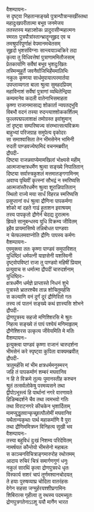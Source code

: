 वैशम्पायनः-  
स दृष्ट्वा निहतान्सङ्ख्ये पुत्रान्पौत्रान्सखींस्तथा  
महादुःखपरीतात्मा बभूव जनमेजय  
ततस्तस्य महाञ्शोकः प्रादुरासीन्महात्मनः  
स्मरतः पुत्रपौत्रांस्तान्भ्रातॄन्सुहृद एव च  
तमश्रुपरिपूर्णाक्षं वेपमानमचेतसम्  
सुहृदो भृशसंविग्नाः सान्त्वयाञ्चक्रिरे तदा  
कृत्वा तु विधिवत्तेषां पुत्राणाममितौजसाम्  
प्रेतकार्याणि सर्वेषां बभूव भृशदुःखितः  
तस्मिन्मुहूर्ते जवनैर्वाजिभिर्हेममालिभिः  
नकुलः कृष्णया सार्धमुपायात्परमार्तया  
उपप्लाव्यगता बाला श्रुत्वा सुमहदप्रियम्  
महाविनाशं सर्वेषां पुत्राणां व्यथितेन्द्रिया  
कम्पमानेव कदली वातेनाभिसमाहता  
कृष्णा राजानमासाद्य शोकार्ता न्यपतद्भुवि  
विबभौ वदनं तस्या रुदन्त्याश्शोककर्शितम्  
फुल्लपद्मपलाशाक्षं तमोग्रस्त इवांशुमान्  
तां दृष्ट्वा सम्परिष्वज्य संरम्भात्सत्यविक्रमः  
बाहुभ्यां परिजग्राह समुपेत्य वृकोदरः  
सा समाश्वासिता तेन भीमसेनेन भामिनी  
रुदती पाण्डवज्येष्ठमिदं वचनमब्रवीत्  
द्रौपदी-  
दिष्ट्या राजन्नवाप्येमामखिलां भोक्ष्यसे महीम्  
आत्मजान्क्षत्रधर्मेण श्रुत्वा सङ्ख्ये निपातितान्  
दिष्ट्या सर्वास्त्रकुशलं मत्तमातङ्गगामिनम्  
अवाप्य पृथिवीं कृत्स्नां सौभद्रं न स्मरिष्यसि  
आत्मजांस्तैरधर्मेण श्रुत्वा शूरान्निपातितान्  
स्थितो राज्ये मया सार्धं विहरन्न स्मरिष्यसि  
प्रसुप्तानां वधं श्रुत्वा द्रौणिना पापकर्मणा  
शोको मां दहते गाढं हुताशन इवाश्रयम्  
तस्य पापकृतो द्रौणेर्न चेदद्य दुरात्मनः  
ह्रियते सानुबन्धस्य युधि विक्रम्य जीवितम्  
इहैव प्रायमासिष्ये तन्निबोधत पाण्डवाः  
न चेत्फलमवाप्नोति द्रौणिः पापस्य कर्मणः  
वैशम्पायनः-  
एवमुक्त्वा ततः कृष्णा पाण्डवं समुपाविशत्  
युधिष्ठिरं धर्मपत्नी याज्ञसेनी यशस्विनी  
दृष्ट्वोपविष्टां राजा तु पाण्डवो महिषीं प्रियाम्  
प्रत्युवाच स धर्मात्मा द्रौपदीं चारुदर्शनाम्  
युधिष्ठिरः-  
क्षत्रधर्मेण धर्मज्ञे प्राप्तास्ते निधनं शुभे  
पुत्रास्ते भ्रातरश्चैव तान्न शोचितुमर्हसि  
स कल्याणि वनं दुर्गं दूरं द्रौणिरितो गतः  
तस्य त्वं पातनं सङ्ख्ये कथं ज्ञास्यसि शोभने  
द्रौपदी-  
द्रोणपुत्रस्य सहजो मणिश्शिरसि मे श्रुतः  
निहत्य सङ्ख्ये तं पापं पश्येयं मणिमाहृतम्  
द्रौणेश्शिरस उत्कृत्य जीवेयमिति मे मतिः  
वैशम्पायनः-  
इत्युक्त्वा पाण्डवं कृष्णा राजानं चारुदर्शना  
भीमसेनं करे स्पृष्ट्वा कुपिता वाक्यमब्रवीत्  
द्रौपदी-  
त्रातुमर्हसि मां भीम क्षत्रधर्ममनुस्मरन्  
जहि तं पापकर्माणं शम्बरं मघवानिव  
न हि ते विक्रमे तुल्यः पुमानस्तीह कश्चन  
श्रुतं तत्सर्वलोकेषु परमव्यसने तथा  
द्वीपोऽभूस्त्वं हि पार्थानां नगरे वारणावते  
हिडिम्बदर्शने चैव तथा त्वमभवो गतिः  
तथा विराटनगरे कीचकेन भृशार्दिताम्  
मामप्युद्धृतवान्कृच्छ्रात्पौलोमीं मघवानिव  
यथैतान्यकृथाः पार्थ महाकर्माणि वै पुरा  
तथा द्रौणिममित्रघ्न विनिहत्य सुखी भव  
वैशम्पायनः-  
तस्या बहुविधं दुःखं निशम्य परिदेवितम्  
नामर्षयत कौन्तेयो भीमसेनो महाबलः  
स काञ्चनविचित्राङ्गमारुरोह रथोत्तमम्  
आदाय रुचिरं चित्रं समार्गणगुणं धनुः  
नकुलं सारथिं कृत्वा द्रोणपुत्रवधे धृतः  
विस्फार्य सशरं चापं तूर्णमश्वानचोदयत्  
ते हयाः पुरुषव्याघ्र चोदिता वातरंहसः  
वेगेन सहसा जग्मुर्हरयश्शीघ्रगामिनः  
शिबिरात्स गृहीत्वा तु रथस्य पदमच्युतः  
द्रोणपुत्रगतेनाऽऽशु ययौ मार्गेण भारत  
